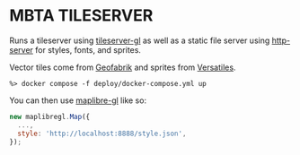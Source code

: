 # MBTA TILESERVER

Runs a tileserver using [tileserver-gl](https://tileserver.readthedocs.io/en/latest/) as well as a static file server using [http-server](https://www.npmjs.com/package/http-server) for styles, fonts, and sprites.

Vector tiles come from [Geofabrik](https://download.geofabrik.de/north-america/us/massachusetts.html) and sprites from [Versatiles](https://github.com/versatiles-org/versatiles-style?tab=readme-ov-file#use-styles-for-versatilesorg).

```
%> docker compose -f deploy/docker-compose.yml up
```

You can then use [maplibre-gl](https://maplibre.org/maplibre-gl-js/docs/) like so:

```javascript
new maplibregl.Map({
  ...,
  style: 'http://localhost:8888/style.json',
});
```